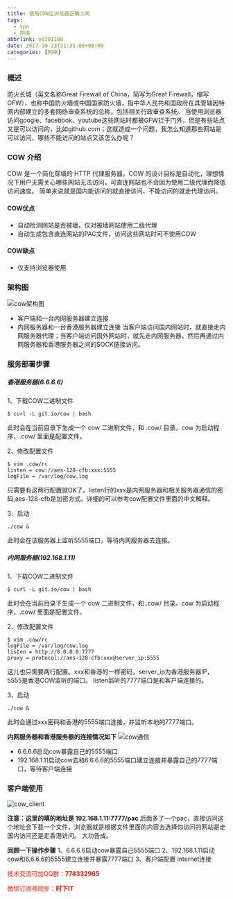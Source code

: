 ```yaml
---
title: 使用COW让浏览器正确上网
tags:
  - vpn
  - 网络
abbrlink: e0301188
date: 2017-10-23T21:35:00+08:00
categories: [网络]
---
```


### 概述
防火长城（英文名称Great Firewall of China，简写为Great Firewall，缩写GFW），也称中国防火墙或中国国家防火墙，指中华人民共和国政府在其管辖因特网内部建立的多套网络审查系统的总称，包括相关行政审查系统。
当使用浏览器访问google、facebook、youtube这些网站时都被GFW拦于门外，但是有些站点又是可以访问的，比如github.com；这就造成一个问题，我怎么知道那些网站是可以访问，哪些不能访问的站点又该怎么办呢？
<!-- more -->

### COW 介绍
COW 是一个简化穿墙的 HTTP 代理服务器。COW 的设计目标是自动化，理想情况下用户无需关心哪些网站无法访问，可直连网站也不会因为使用二级代理而降低访问速度。
简单来说就是国内能访问的就直接访问，不能访问的就走代理访问。

#### COW优点
+ 自动检测网站是否被墙，仅对被墙网站使用二级代理
+ 自动生成包含直连网站的PAC文件，访问这些网站时可不使用COW

#### COW缺点
+ 仅支持浏览器使用

### 架构图
![cow架构图](http://dl-blog.laoxianyu.cn/cow1.png)

+ 客户端和一台内网服务器建立连接
+ 内网服务器和一台香港服务器建立连接
当客户端访问国内网站时，就直接走内网服务器代理；当客户端访问国外网站时，就先走内网服务器，然后再通过内网服务器和香港服务器之间的SOCK链接访问。

### 服务部署步骤

##### 香港服务器(6.6.6.6)
1、下载COW二进制文件

```
$ curl -L git.io/cow | bash
```
此时会在当前目录下生成一个 cow 二进制文件，和 .cow/ 目录。cow 为启动程序，.cow/ 里面是配置文件。

2、修改配置文件

```
$ vim .cow/rc
listen = cow://aes-128-cfb:xxx:5555
logFile = /var/log/cow.log
```

只需要有这两行配置就OK了。listen行的xxx是内网服务器和相关服务器通信的密码,aes-128-cfb是加密方式。详细的可以参考cow配置文件里面的中文解释。

3、启动

```
./cow &
```

此时会在该服务器上监听5555端口，等待内网服务器去连接。

##### 内网服务器(192.168.1.11)
1、下载COW二进制文件

```
$ curl -L git.io/cow | bash
```
此时会在当前目录下生成一个 cow 二进制文件，和 .cow/ 目录。cow 为启动程序，.cow/ 里面是配置文件。

2、修改配置文件

```
$ vim .cow/rc
logFile = /var/log/cow.log
listen = http://0.0.0.0:7777
proxy = protocol://aes-128-cfb:xxx@server_ip:5555
```

这儿也只需要两行配置。xxx和香港的一样密码，server_ip为香港服务器IP，5555是香港COW监听的端口。
listen监听的7777端口是和客户端连接的。

3、启动

```
./cow &
```

此时会通过xxx密码和香港的5555端口连接，并监听本地的7777端口。

__内网服务器和香港服务器的连接情况如下__
![cow通信](http://dl-blog.laoxianyu.cn/cow2.png)

- 6.6.6.6启动cow暴露自己的5555端口
- 192.168.1.11启动cow去和6.6.6.6的5555端口建立连接并暴露自己的7777端口，等待客户端连接


### 客户端使用

![cow_client](http://dl-blog.laoxianyu.cn/cow_client%20.png)

__注意：这里的填的地址是 192.168.1.11:7777/pac__
后面多了一个pac，直接访问这个地址会下载一个文件，浏览器就是根据文件里面的内容去选择你访问的网站是走国内访问还是走香港访问。
大功告成。

__回顾一下操作步骤__
1、6.6.6.6启动cow暴露自己5555端口
2、192.168.1.11启动cow和6.6.6.6的5555建立连接并暴露7777端口
3、客户端配置 internet连接


<font color=#ff1201>技术交流可加QQ群：**774332965**<br></font>

<font color=#ff1201>微信订阅号同步：**时下IT**</font>

